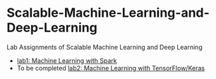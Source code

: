 # Scalable-Machine-Learning-and-Deep-Learning
Lab Assignments of Scalable Machine Learning and Deep Learning
* [lab1: Machine Learning with Spark](https://github.com/yizhanyang/Scalable-Machine-Learning-and-Deep-Learning/blob/master/lab1/lab1_sparkml.ipynb)
* To be completed [lab2: Machine Learning with TensorFlow/Keras]()

